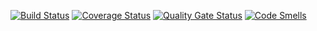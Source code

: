 [![Build Status](https://travis-ci.org/galminas/lab_2.svg?branch=master)](https://travis-ci.org/galminas/lab_2)
[![Coverage Status](https://coveralls.io/repos/github/galminas/lab_2/badge.svg?branch=master)](https://coveralls.io/github/galminas/lab_2?branch=master)
[![Quality Gate Status](https://sonarcloud.io/api/project_badges/measure?project=galminas_lab_2&metric=alert_status)](https://sonarcloud.io/dashboard?id=galminas_lab_2)
[![Code Smells](https://sonarcloud.io/api/project_badges/measure?project=galminas_lab_2&metric=code_smells)](https://sonarcloud.io/dashboard?id=galminas_lab_2)
